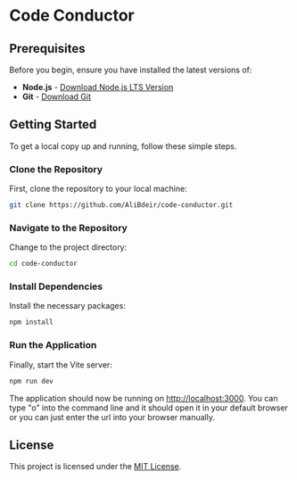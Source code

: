 # Code Conductor

## Prerequisites

Before you begin, ensure you have installed the latest versions of:

- **Node.js** - [Download Node.js LTS Version](https://nodejs.org/en/download)
- **Git** - [Download Git](https://git-scm.com/downloads)

## Getting Started

To get a local copy up and running, follow these simple steps.

### Clone the Repository

First, clone the repository to your local machine:

```bash
git clone https://github.com/AliBdeir/code-conductor.git
```

### Navigate to the Repository

Change to the project directory:

```bash
cd code-conductor
```

### Install Dependencies

Install the necessary packages:

```bash
npm install
```

### Run the Application

Finally, start the Vite server:

```bash
npm run dev
```

The application should now be running on [http://localhost:3000](http://localhost:3000). You can type "o" into the command line and it should open it in your default browser or you can just enter the url into your browser manually.

## License

This project is licensed under the [MIT License](LICENSE).
